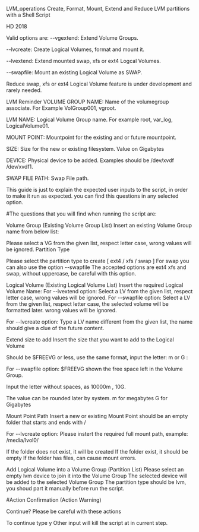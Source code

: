 LVM_operations
Create, Format, Mount, Extend and Reduce LVM partitions with a Shell Script

HD 2018

Valid options are:
--vgextend: Extend Volume Groups.

--lvcreate: Create Logical Volumes, format and mount it.

--lvextend: Extend mounted swap, xfs or ext4 Logcal Volumes.

--swapfile: Mount an existing Logical Volume as SWAP.

Reduce swap, xfs or ext4 Logical Volume feature is under development and rarely needed.

LVM Reminder
VOLUME GROUP NAME: Name of the volumegroup associate. For Example VolGroup001, vgroot.

LVM NAME: Logical Volume Group name. For example root, var_log, LogicalVolume01.

MOUNT POINT: Mountpoint for the existing and or future mountpoint.

SIZE: Size for the new or existing filesystem. Value on Gigabytes

DEVICE: Physical device to be added. Examples should be /dev/xvdf /dev/xvdf1.

SWAP FILE PATH: Swap File path.

This guide is just to explain the expected user inputs to the script, in order to make it run as expected. you can find this questions in any selected option.

#The questions that you will find when running the script are:

Volume Group (Existing Volume Group List)
Insert an existing Volume Group name from below list:

Please select a VG from the given list, respect letter case, wrong values will be ignored. Partition Type

Please select the partition type to create [ ext4 / xfs / swap ] For swap you can also use the option --swapfile The accepted options are ext4 xfs and swap, without uppercase, be careful with this option.

Logical Volume
(Existing Logical Volume List) Insert the required Logical Volume Name: For --lvextend option: Select a LV from the given list, respect letter case, wrong values will be ignored. For --swapfile option: Select a LV from the given list, respect letter case, the selected volume will be formatted later. wrong values will be ignored.

For --lvcreate option: Type a LV name different from the given list, the name should give a clue of the future content.

Extend size to add
Insert the size that you want to add to the Logical Volume

Should be $FREEVG or less, use the same format, input the letter: m or G :

For --swapfile option: $FREEVG shown the free space left in the Volume Group.

Input the letter without spaces, as 10000m , 10G.

The value can be rounded later by system. m for megabytes G for Gigabytes

Mount Point Path
Insert a new or existing Mount Point should be an empty folder that starts and ends with /

For --lvcreate option: Please instert the required full mount path, example: /media/lvol0/

If the folder does not exist, it will be created If the folder exist, it should be empty If the folder has files, can cause mount errors.

Add Logical Volume into a Volume Group (Partition List) Please select an empty lvm device to join it into the Volume Group The selected device will be added to the selected Volume Group The partition type should be lvm, you shoud part it manually before run the script.

#Action Confirmation (Action Warning)

Continue? Please be careful with these actions

To continue type y Other input will kill the script at in current step.
